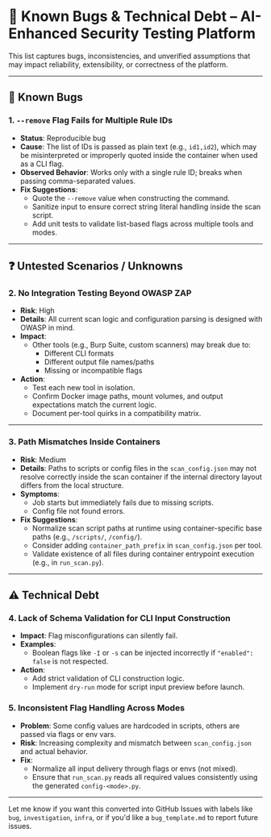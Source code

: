 # 🐞 Known Bugs & Technical Debt – AI-Enhanced Security Testing Platform

This list captures bugs, inconsistencies, and unverified assumptions that may impact reliability, extensibility, or correctness of the platform.

---

## 🐛 Known Bugs

### 1. `--remove` Flag Fails for Multiple Rule IDs
- **Status**: Reproducible bug
- **Cause**: The list of IDs is passed as plain text (e.g., `id1,id2`), which may be misinterpreted or improperly quoted inside the container when used as a CLI flag.
- **Observed Behavior**: Works only with a single rule ID; breaks when passing comma-separated values.
- **Fix Suggestions**:
  - Quote the `--remove` value when constructing the command.
  - Sanitize input to ensure correct string literal handling inside the scan script.
  - Add unit tests to validate list-based flags across multiple tools and modes.

---

## ❓ Untested Scenarios / Unknowns

### 2. No Integration Testing Beyond OWASP ZAP
- **Risk**: High
- **Details**: All current scan logic and configuration parsing is designed with OWASP in mind.
- **Impact**:
  - Other tools (e.g., Burp Suite, custom scanners) may break due to:
    - Different CLI formats
    - Different output file names/paths
    - Missing or incompatible flags
- **Action**:
  - Test each new tool in isolation.
  - Confirm Docker image paths, mount volumes, and output expectations match the current logic.
  - Document per-tool quirks in a compatibility matrix.

---

### 3. Path Mismatches Inside Containers
- **Risk**: Medium
- **Details**: Paths to scripts or config files in the `scan_config.json` may not resolve correctly inside the scan container if the internal directory layout differs from the local structure.
- **Symptoms**:
  - Job starts but immediately fails due to missing scripts.
  - Config file not found errors.
- **Fix Suggestions**:
  - Normalize scan script paths at runtime using container-specific base paths (e.g., `/scripts/`, `/config/`).
  - Consider adding `container_path_prefix` in `scan_config.json` per tool.
  - Validate existence of all files during container entrypoint execution (e.g., in `run_scan.py`).

---

## ⚠️ Technical Debt

### 4. Lack of Schema Validation for CLI Input Construction
- **Impact**: Flag misconfigurations can silently fail.
- **Examples**:
  - Boolean flags like `-I` or `-s` can be injected incorrectly if `"enabled": false` is not respected.
- **Action**:
  - Add strict validation of CLI construction logic.
  - Implement `dry-run` mode for script input preview before launch.

### 5. Inconsistent Flag Handling Across Modes
- **Problem**: Some config values are hardcoded in scripts, others are passed via flags or env vars.
- **Risk**: Increasing complexity and mismatch between `scan_config.json` and actual behavior.
- **Fix**:
  - Normalize all input delivery through flags or envs (not mixed).
  - Ensure that `run_scan.py` reads all required values consistently using the generated `config-<mode>.py`.

---

Let me know if you want this converted into GitHub Issues with labels like `bug`, `investigation`, `infra`, or if you'd like a `bug_template.md` to report future issues.